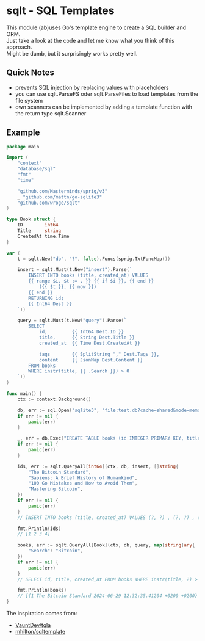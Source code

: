 # sqlt - SQL Templates

This module (ab)uses Go's template engine to create a SQL builder and ORM.  
Just take a look at the code and let me know what you think of this approach.  
Might be dumb, but it surprisingly works pretty well.  

## Quick Notes

- prevents SQL injection by replacing values with placeholders
- you can use sqlt.ParseFS oder sqlt.ParseFiles to load templates from the file system
- own scanners can be implemented by adding a template function with the return type sqlt.Scanner

## Example

```go
package main

import (
	"context"
	"database/sql"
	"fmt"
	"time"

	"github.com/Masterminds/sprig/v3"
	_ "github.com/mattn/go-sqlite3"
	"github.com/wroge/sqlt"
)

type Book struct {
	ID        int64
	Title     string
	CreatedAt time.Time
}

var (
	t = sqlt.New("db", "?", false).Funcs(sprig.TxtFuncMap())

	insert = sqlt.Must(t.New("insert").Parse(`
		INSERT INTO books (title, created_at) VALUES
		{{ range $i, $t := . }} {{ if $i }}, {{ end }}
			({{ $t }}, {{ now }})
		{{ end }}
		RETURNING id;
		{{ Int64 Dest }}
	`))

	query = sqlt.Must(t.New("query").Parse(`
		SELECT 
			id, 		{{ Int64 Dest.ID }}
			title, 		{{ String Dest.Title }}
			created_at 	{{ Time Dest.CreatedAt }}

			tags 		{{ SplitString "," Dest.Tags }},
			content 	{{ JsonMap Dest.Content }}
		FROM books 
		WHERE instr(title, {{ .Search }}) > 0
	`))
)

func main() {
	ctx := context.Background()

	db, err := sql.Open("sqlite3", "file:test.db?cache=shared&mode=memory")
	if err != nil {
		panic(err)
	}

	_, err = db.Exec("CREATE TABLE books (id INTEGER PRIMARY KEY, title TEXT, created_at DATE)")
	if err != nil {
		panic(err)
	}

	ids, err := sqlt.QueryAll[int64](ctx, db, insert, []string{
		"The Bitcoin Standard",
		"Sapiens: A Brief History of Humankind",
		"100 Go Mistakes and How to Avoid Them",
		"Mastering Bitcoin",
	})
	if err != nil {
		panic(err)
	}
	// INSERT INTO books (title, created_at) VALUES (?, ?) , (?, ?) , (?, ?) , (?, ?) RETURNING id;

	fmt.Println(ids)
	// [1 2 3 4]

	books, err := sqlt.QueryAll[Book](ctx, db, query, map[string]any{
		"Search": "Bitcoin",
	})
	if err != nil {
		panic(err)
	}
	// SELECT id, title, created_at FROM books WHERE instr(title, ?) > 0

	fmt.Println(books)
	// [{1 The Bitcoin Standard 2024-06-29 12:32:35.41204 +0200 +0200} {4 Mastering Bitcoin 2024-06-29 12:32:35.412049 +0200 +0200}]
}
```

The inspiration comes from:

- [VauntDev/tqla](https://github.com/VauntDev/tqla)
- [mhilton/sqltemplate](https://github.com/mhilton/sqltemplate)
